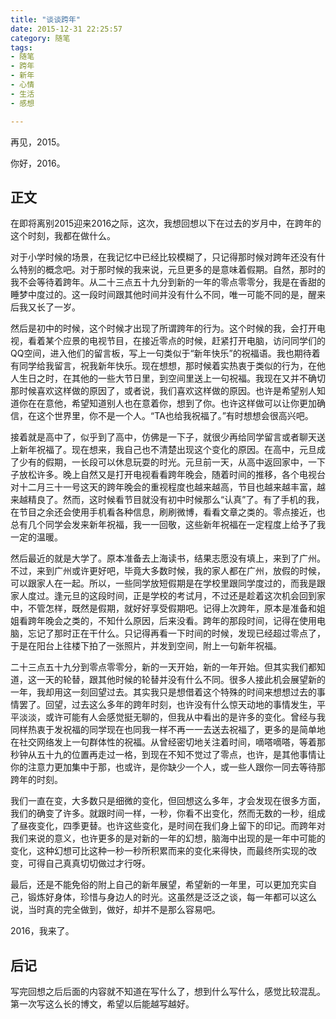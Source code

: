 ```yaml
---
title: "谈谈跨年"
date: 2015-12-31 22:25:57
category: 随笔
tags:
- 随笔
- 跨年
- 新年
- 心情
- 生活
- 感想

---
```


再见，2015。

你好，2016。

<!-- more -->

## 正文

在即将离别2015迎来2016之际，这次，我想回想以下在过去的岁月中，在跨年的这个时刻，我都在做什么。

对于小学时候的场景，在我记忆中已经比较模糊了，只记得那时候对跨年还没有什么特别的概念吧。对于那时候的我来说，元旦更多的是意味着假期。自然，那时的我不会等待着跨年。从二十三点五十九分到新的一年的零点零零分，我是在香甜的睡梦中度过的。这一段时间跟其他时间并没有什么不同，唯一可能不同的是，醒来后我又长了一岁。

然后是初中的时候，这个时候才出现了所谓跨年的行为。这个时候的我，会打开电视，看着某个应景的电视节目，在接近零点的时候，赶紧打开电脑，访问同学们的QQ空间，进入他们的留言板，写上一句类似于“新年快乐”的祝福语。我也期待着有同学给我留言，祝我新年快乐。现在想想，那时候着实热衷于类似的行为，在他人生日之时，在其他的一些大节日里，到空间里送上一句祝福。我现在又并不确切那时候喜欢这样做的原因了，或者说，我们喜欢这样做的原因。也许是希望别人知道你在在意他，希望知道别人也在意着你，想到了你。也许这样做可以让你更加确信，在这个世界里，你不是一个人。“TA也给我祝福了。”有时想想会很高兴吧。

接着就是高中了，似乎到了高中，仿佛是一下子，就很少再给同学留言或者聊天送上新年祝福了。现在想来，我自己也不清楚出现这个变化的原因。在高中，元旦成了少有的假期，一长段可以休息玩耍的时光。元旦前一天，从高中返回家中，一下子放松许多。晚上自然又是打开电视看看跨年晚会，随着时间的推移，各个电视台对十二月三十一号这天的跨年晚会的重视程度也越来越高，节目也越来越丰富，越来越精良了。然而，这时候看节目就没有初中时候那么“认真”了。有了手机的我，在节目之余还会使用手机看各种信息，刷刷微博，看看文章之类的。零点接近，也总有几个同学会发来新年祝福，我一一回敬，这些新年祝福在一定程度上给予了我一定的温暖。

然后最近的就是大学了。原本准备去上海读书，结果志愿没有填上，来到了广州。不过，来到广州或许更好吧，毕竟大多数时候，我的家人都在广州，放假的时候，可以跟家人在一起。所以，一些同学放短假期是在学校里跟同学度过的，而我是跟家人度过。逢元旦的这段时间，正是学校的考试月，不过还是趁着这次机会回到家中，不管怎样，既然是假期，就好好享受假期吧。记得上次跨年，原本是准备和姐姐看跨年晚会之类的，不知什么原因，后来没看。跨年的那段时间，记得在使用电脑，忘记了那时正在干什么。只记得再看一下时间的时候，发现已经超过零点了，于是在阳台上往楼下拍了一张照片，并发到空间，附上一句新年祝福。

二十三点五十九分到零点零零分，新的一天开始，新的一年开始。但其实我们都知道，这一天的轮替，跟其他时候的轮替并没有什么不同。很多人接此机会展望新的一年，我却用这一刻回望过去。其实我只是想借着这个特殊的时间来想想过去的事情罢了。回望，过去这么多年的跨年时刻，也许没有什么惊天动地的事情发生，平平淡淡，或许可能有人会感觉挺无聊的，但我从中看出的是许多的变化。曾经与我同样热衷于发祝福的同学现在也同我一样不再一一去送去祝福了，更多的是简单地在社交网络发上一句群体性的祝福。从曾经密切地关注着时间，嘀嗒嘀嗒，等着那秒钟从五十九的位置再走过一格，到现在不知不觉过了零点，也许，是其他事情让你的注意力更加集中于那，也或许，是你缺少一个人，或一些人跟你一同去等待那跨年的时刻。

我们一直在变，大多数只是细微的变化，但回想这么多年，才会发现在很多方面，我们的确变了许多。就跟时间一样，一秒，你看不出变化，然而无数的一秒，组成了昼夜变化，四季更替。也许这些变化，是时间在我们身上留下的印记。而跨年对我们来说的意义，也许更多的是对新的一年的幻想，脑海中出现的是一年中可能的变化，这种幻想可比这种一秒一秒所积累而来的变化来得快，而最终所实现的改变，可得自己真真切切做过才行呀。

最后，还是不能免俗的附上自己的新年展望，希望新的一年里，可以更加充实自己，锻炼好身体，珍惜与身边人的时光。这虽然是泛泛之谈，每一年都可以这么说，当时真的完全做到，做好，却并不是那么容易吧。

2016，我来了。

## 后记

写完回想之后后面的内容就不知道在写什么了，想到什么写什么，感觉比较混乱。第一次写这么长的博文，希望以后能越写越好。